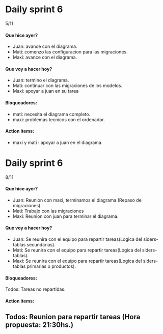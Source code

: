 # Daily sprint 6
5/11
#### Que hice ayer?
- Juan: avance con el diagrama.
- Mati: comenzo las configuracion para las migraciones.
- Maxi: avance con el diagrama.

#### Que voy a hacer hoy?
- Juan: termino el diagrama. 
- Mati: continuar con las migraciones de los modelos.
- Maxi: apoyar a juan en su tarea

#### Bloqueadores:
- mati: necesita el diagrama completo.
- maxi: problemas tecnicos con el ordenador.

#### Action items:
- maxi y mati : apoyar a juan en el diagrama.

# Daily sprint 6

8/11
#### Que hice ayer?
- Juan: Reunion con maxi, terminamos el diagrama.(Repaso de migraciones).
- Mati: Trabajo con las migraciones
- Maxi: Reunion con juan para terminar el diagrama.

#### Que voy a hacer hoy?
- Juan: Se reunira con el equipo para repartir tareas(Logica del siders-tablas secundarias).
- Mati: Se reunira con el equipo para repartir tareas(Logica del siders-tablas).
- Maxi: Se reunira con el equipo para repartir tareas(Logica del siders-tablas primarias o productos).

#### Bloqueadores:
Todos: Tareas no repartidas.

#### Action items:
Todos: Reunion para repartir tareas (Hora propuesta: 21:30hs.)
- 
